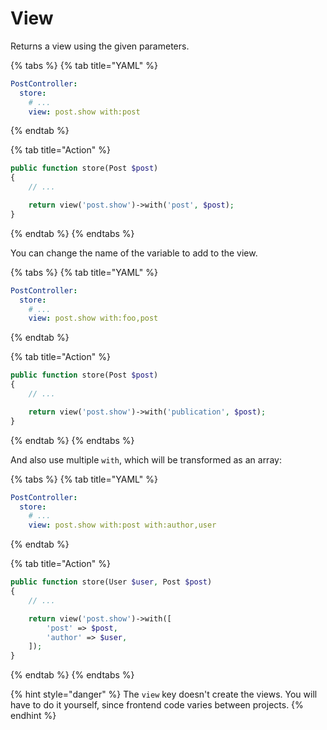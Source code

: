 # View

Returns a view using the given parameters.

{% tabs %}
{% tab title="YAML" %}
```yaml
PostController:
  store:
    # ...
    view: post.show with:post
```
{% endtab %}

{% tab title="Action" %}
```php
public function store(Post $post)
{
    // ...

    return view('post.show')->with('post', $post);
}
```
{% endtab %}
{% endtabs %}

You can change the name of the variable to add to the view. 

{% tabs %}
{% tab title="YAML" %}
```yaml
PostController:
  store:
    # ...
    view: post.show with:foo,post
```
{% endtab %}

{% tab title="Action" %}
```php
public function store(Post $post)
{
    // ...

    return view('post.show')->with('publication', $post);
}
```
{% endtab %}
{% endtabs %}

And also use multiple `with`, which will be transformed as an array:

{% tabs %}
{% tab title="YAML" %}
```yaml
PostController:
  store:
    # ...
    view: post.show with:post with:author,user
```
{% endtab %}

{% tab title="Action" %}
```php
public function store(User $user, Post $post)
{
    // ...

    return view('post.show')->with([
        'post' => $post,
        'author' => $user,
    ]);
}
```
{% endtab %}
{% endtabs %}

{% hint style="danger" %}
The `view` key doesn't create the views. You will have to do it yourself, since frontend code varies between projects.
{% endhint %}

